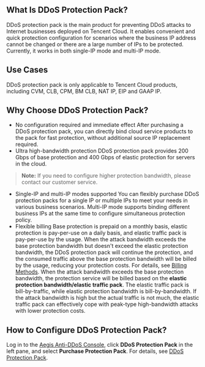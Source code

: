 ﻿## What Is DDoS Protection Pack?
DDoS protection pack is the main product for preventing DDoS attacks to Internet businesses deployed on Tencent Cloud. It enables convenient and quick protection configuration for scenarios where the business IP address cannot be changed or there are a large number of IPs to be protected. Currently, it works in both single-IP mode and multi-IP mode.

## Use Cases
DDoS protection pack is only applicable to Tencent Cloud products, including CVM, CLB, CPM, BM CLB, NAT IP, EIP and GAAP IP.

## Why Choose DDoS Protection Pack?
- No configuration required and immediate effect
After purchasing a DDoS protection pack, you can directly bind cloud service products to the pack for fast protection, without additional source IP replacement required.
- Ultra high-bandwidth protection
DDoS protection pack provides 200 Gbps of base protection and 400 Gbps of elastic protection for servers in the cloud.
>**Note:**
>If you need to configure higher protection bandwidth, please contact our customer service.
- Single-IP and multi-IP modes supported
You can flexibly purchase DDoS protection packs for a single IP or multiple IPs to meet your needs in various business scenarios. Multi-IP mode supports binding different business IPs at the same time to configure simultaneous protection policy.
- Flexible billing
Base protection is prepaid on a monthly basis, elastic protection is pay-per-use on a daily basis, and elastic traffic pack is pay-per-use by the usage. When the attack bandwidth exceeds the base protection bandwidth but doesn't exceed the elastic protection bandwidth, the DDoS protection pack will continue the protection, and the consumed traffic above the base protection bandwidth will be billed by the usage, reducing your protection costs. For details, see [Billing Methods](https://cloud.tencent.com/document/product/685/15263).
When the attack bandwidth exceeds the base protection bandwidth, the protection service will be billed based on the **elastic protection bandwidth/elastic traffic pack**. The elastic traffic pack is bill-by-traffic, while elastic protection bandwidth is bill-by-bandwidth. If the attack bandwidth is high but the actual traffic is not much, the elastic traffic pack can effectively cope with peak-type high-bandwidth attacks with lower protection costs.
## How to Configure DDoS Protection Pack?
Log in to the [Aegis Anti-DDoS Console](https://cloud.tencent.com/login?s_url=https%3A%2F%2Fconsole.cloud.tencent.com%2Fgamesec), click **DDoS Protection Pack** in the left pane, and select **Purchase Protection Pack**. For details, see [DDoS Protection Pack](https://cloud.tencent.com/document/product/685/15338).
